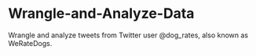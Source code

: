 # Wrangle-and-Analyze-Data
Wrangle and analyze tweets from Twitter user @dog_rates, also known as WeRateDogs.
